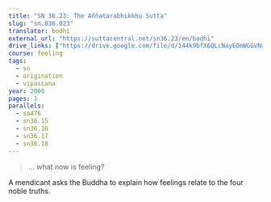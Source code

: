 ```yaml
---
title: "SN 36.23: The Aññatarabhikkhu Sutta"
slug: "sn.036.023"
translator: bodhi
external_url: "https://suttacentral.net/sn36.23/en/bodhi"
drive_links: ["https://drive.google.com/file/d/144k9bfX6QLcNayEOmWGGVNuyDyLkLcyN/view?usp=drivesdk"]
course: feeling
tags:
  - sn
  - origination
  - vipassana
year: 2000
pages: 1
parallels:
  - sa476
  - sn36.15
  - sn36.16
  - sn36.17
  - sn36.18
---
```


> … what now is feeling?

A mendicant asks the Buddha to explain how feelings relate to the four noble truths.

